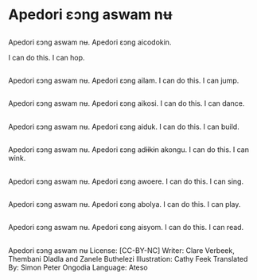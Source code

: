 # Apedori ɛɔng aswam nʉ

##
Apedori ɛɔng aswam
nʉ.
Apedori ɛɔng aicodokin.

I can do this.
I can hop.

##
Apedori ɛɔng aswam
nʉ.
Apedori ɛɔng ailam.
I can do this.
I can jump.

##
Apedori ɛɔng aswam
nʉ.
Apedori ɛɔng aikosi.
I can do this.
I can dance.

##
Apedori ɛɔng aswam
nʉ.
Apedori ɛɔng aiduk.
I can do this.
I can build.

##
Apedori ɛɔng aswam
nʉ.
Apedori ɛɔng adɨɨkɨn
akongu.
I can do this.
I can wink.

##
Apedori ɛɔng aswam
nʉ.
Apedori ɛɔng awoere.
I can do this.
I can sing.

##
Apedori ɛɔng aswam
nʉ.
Apedori ɛɔng abolya.
I can do this.
I can play.

##
Apedori ɛɔng aswam
nʉ.
Apedori ɛɔng aisyom.
I can do this.
I can read.

##
Apedori ɛɔng aswam nʉ
License: [CC-BY-NC]
Writer: Clare Verbeek, Thembani Dladla and Zanele Buthelezi
Illustration: Cathy Feek
Translated By: Simon Peter Ongodia
Language: Ateso
